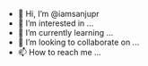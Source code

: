 - 👋 Hi, I’m @iamsanjupr
- 👀 I’m interested in ...
- 🌱 I’m currently learning ...
- 💞️ I’m looking to collaborate on ...
- 📫 How to reach me ...

<!---
iamsanjupr/iamsanjupr is a ✨ special ✨ repository because its `README.md` (this file) appears on your GitHub profile.
You can click the Preview link to take a look at your changes.
--->
